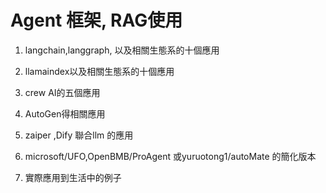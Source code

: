 # Agent 框架, RAG使用

1. langchain,langgraph, 以及相關生態系的十個應用

2. llamaindex以及相關生態系的十個應用

3. crew AI的五個應用

5. AutoGen得相關應用

6. zaiper ,Dify  聯合llm 的應用

7. microsoft/UFO,OpenBMB/ProAgent 或yuruotong1/autoMate 的簡化版本

8. 實際應用到生活中的例子  



